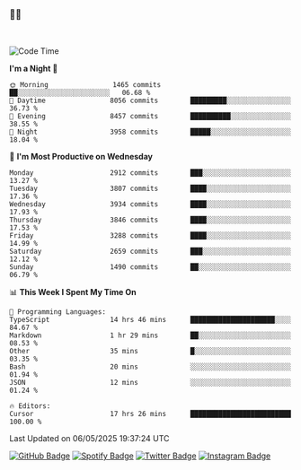 ### 🤙🍺

<!-- <a href="https://github-readme-stats.vercel.app/api?username=hzak2xx&count_private=true&show_icons=true&theme=dracula">
  <img align="center" src="https://github-readme-stats.vercel.app/api?username=hzak2xx&count_private=true&show_icons=true&theme=dracula" />
</a>
</br> -->
</br>

<!--START_SECTION:waka-->
![Code Time](http://img.shields.io/badge/Code%20Time-4%2C203%20hrs%2025%20mins-blue)

**I'm a Night 🦉** 

```text
🌞 Morning                1465 commits        ██░░░░░░░░░░░░░░░░░░░░░░░   06.68 % 
🌆 Daytime                8056 commits        █████████░░░░░░░░░░░░░░░░   36.73 % 
🌃 Evening                8457 commits        ██████████░░░░░░░░░░░░░░░   38.55 % 
🌙 Night                  3958 commits        █████░░░░░░░░░░░░░░░░░░░░   18.04 % 
```
📅 **I'm Most Productive on Wednesday** 

```text
Monday                   2912 commits        ███░░░░░░░░░░░░░░░░░░░░░░   13.27 % 
Tuesday                  3807 commits        ████░░░░░░░░░░░░░░░░░░░░░   17.36 % 
Wednesday                3934 commits        ████░░░░░░░░░░░░░░░░░░░░░   17.93 % 
Thursday                 3846 commits        ████░░░░░░░░░░░░░░░░░░░░░   17.53 % 
Friday                   3288 commits        ████░░░░░░░░░░░░░░░░░░░░░   14.99 % 
Saturday                 2659 commits        ███░░░░░░░░░░░░░░░░░░░░░░   12.12 % 
Sunday                   1490 commits        ██░░░░░░░░░░░░░░░░░░░░░░░   06.79 % 
```


📊 **This Week I Spent My Time On** 

```text
💬 Programming Languages: 
TypeScript               14 hrs 46 mins      █████████████████████░░░░   84.67 % 
Markdown                 1 hr 29 mins        ██░░░░░░░░░░░░░░░░░░░░░░░   08.53 % 
Other                    35 mins             █░░░░░░░░░░░░░░░░░░░░░░░░   03.35 % 
Bash                     20 mins             ░░░░░░░░░░░░░░░░░░░░░░░░░   01.94 % 
JSON                     12 mins             ░░░░░░░░░░░░░░░░░░░░░░░░░   01.24 % 

🔥 Editors: 
Cursor                   17 hrs 26 mins      █████████████████████████   100.00 % 
```


 Last Updated on 06/05/2025 19:37:24 UTC
<!--END_SECTION:waka-->

[![GitHub Badge](https://img.shields.io/badge/GitHub-100000?style=for-the-badge&logo=github&logoColor=white)](https://github.com/hzak2xx)
[![Spotify Badge](https://img.shields.io/badge/Spotify-1ED760?&style=for-the-badge&logo=spotify&logoColor=white)](https://open.spotify.com/user/uf90s6sbbh75a1mt44clkhkvf)
[![Twitter Badge](https://img.shields.io/badge/Twitter-1DA1F2?style=for-the-badge&logo=twitter&logoColor=white)](https://twitter.com/hzak2xx)
[![Instagram Badge](https://img.shields.io/badge/Instagram-E4405F?style=for-the-badge&logo=instagram&logoColor=white)](https://www.instagram.com/hzak2xx/)
